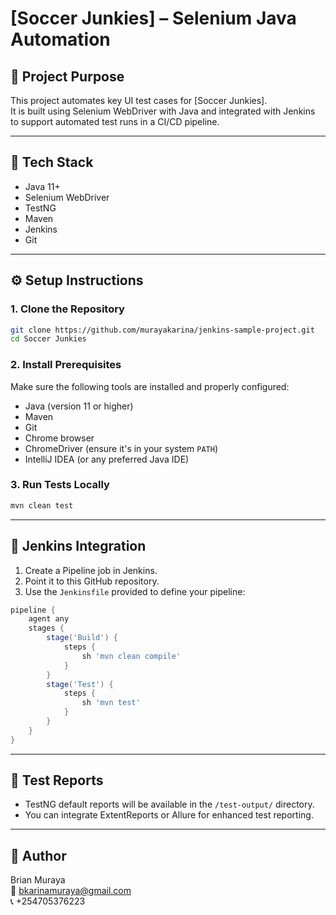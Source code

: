 # [Soccer Junkies] – Selenium Java Automation

## 📌 Project Purpose

This project automates key UI test cases for [Soccer Junkies].  
It is built using Selenium WebDriver with Java and integrated with Jenkins to support automated test runs in a CI/CD pipeline.

---

## 🧰 Tech Stack

- Java 11+
- Selenium WebDriver
- TestNG
- Maven
- Jenkins
- Git

---

## ⚙️ Setup Instructions

### 1. Clone the Repository
```bash
git clone https://github.com/murayakarina/jenkins-sample-project.git
cd Soccer Junkies
```

### 2. Install Prerequisites

Make sure the following tools are installed and properly configured:

- Java (version 11 or higher)
- Maven
- Git
- Chrome browser
- ChromeDriver (ensure it's in your system `PATH`)
- IntelliJ IDEA (or any preferred Java IDE)

### 3. Run Tests Locally
```bash
mvn clean test
```

---

## 🤖 Jenkins Integration

1. Create a Pipeline job in Jenkins.
2. Point it to this GitHub repository.
3. Use the `Jenkinsfile` provided to define your pipeline:

```groovy
pipeline {
    agent any
    stages {
        stage('Build') {
            steps {
                sh 'mvn clean compile'
            }
        }
        stage('Test') {
            steps {
                sh 'mvn test'
            }
        }
    }
}
```

---

## 📄 Test Reports

- TestNG default reports will be available in the `/test-output/` directory.
- You can integrate ExtentReports or Allure for enhanced test reporting.

---

## 👤 Author

Brian Muraya  
📧 bkarinamuraya@gmail.com  
📞 +254705376223
